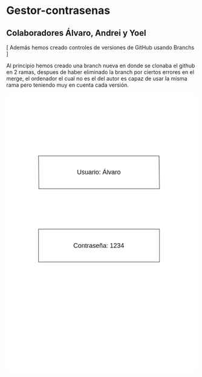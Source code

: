 # Gestor-contrasenas
## Colaboradores Álvaro, Andrei y Yoel

[ Además hemos creado controles de versiones de GitHub usando Branchs ]

Al principio hemos creado una branch nueva en donde se clonaba el github en 2 ramas, despues
de haber eliminado la branch por ciertos errores en el merge, el ordenador el cual no es
el del autor es capaz de usar la misma rama pero teniendo muy en cuenta cada versión.


<img src="https://github.com/alvarikola/GestorContrasenas/blob/master/app/Imagenes/plantilla1.png"/>
